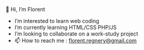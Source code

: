   👋 Hi, I’m Florent
- I’m interested to learn web coding
- I’m currently learning HTML/CSS PHP/JS
- I’m looking to collaborate on a work-study project
- 📫 How to reach me : florent.regnery@gmail.com

<!---
florent-regnery/florent-regnery is a ✨ special ✨ repository because its `README.md` (this file) appears on your GitHub profile.
You can click the Preview link to take a look at your changes.
--->
